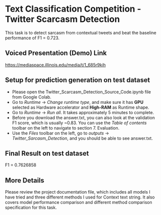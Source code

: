 # Text Classification Competition - Twitter Scarcasm Detection
This task is to detect sarcasm from contextual tweets and beat the baseline performance of F1 = 0.723.

## Voiced Presentation (Demo) Link
https://mediaspace.illinois.edu/media/t/1_685r9kih

## Setup for prediction generation on test dataset
- Please open the Twitter_Scarcasm_Detection_Source_Code.ipynb file from Google Colab.
- Go to *Runtime* -> *Change runtime type*, and make sure it has **GPU** selected as Hardware accelerator and **High-RAM** as Runtime shape.
- Go to *Runtime* -> *Run all*. It takes approximately 5 minutes to complete.
- Before you download the answer.txt, you can also look at the validation F1 score, which is usually ~0.83. You can use the *Table of contents* toolbar on the left to navigate to section 7. Evaluation.
- Use the *Files* toolbar on the left, go to *outputs* -> *Twitter_Sarcasm_Detection*, and you should be able to see answer.txt.

## Final Result on test dataset
F1 = 0.7626858

## More Details
Please review the project documentation file, which includes all models I have tried and three different methods I used for Context text string. It also covers model performance comparison and different method comparison specification for this task.
